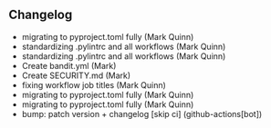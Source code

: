 ## Changelog

- migrating to pyproject.toml fully (Mark Quinn)
- standardizing .pylintrc and all workflows (Mark Quinn)
- standardizing .pylintrc and all workflows (Mark Quinn)
- Create bandit.yml (Mark)
- Create SECURITY.md (Mark)
- fixing workflow job titles (Mark Quinn)
- migrating to pyproject.toml fully (Mark Quinn)
- migrating to pyproject.toml fully (Mark Quinn)
- bump: patch version + changelog [skip ci] (github-actions[bot])